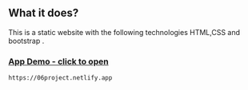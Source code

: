 

## What it does?
This is a static website with the following technologies HTML,CSS and bootstrap .

### [App Demo - click to open](https://06project.netlify.app)
    https://06project.netlify.app
	





